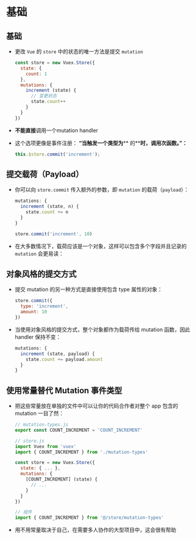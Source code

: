 # 基础

## 基础

+ 更改 `Vue` 的 `store` 中的状态的唯一方法是提交 `mutation`

    ```js
    const store = new Vuex.Store({
      state: {
        count: 1
      },
      mutations: {
        increment (state) {
          // 变更状态
          state.count++
        }
      }
    })
    ```

+ **不能直接**调用一个mutation handler

+ 这个选项更像是事件注册： **“当触发一个类型为**\*\*  的\*\*​**时，调用次函数。”：**

    ```js
    this.$store.commit('increment');
    ```

## 提交载荷（Payload）

+ 你可以向 `store.commit` 传入额外的参数，即 `mutation` 的载荷（`payload`）：

    ```js
    mutations: {
      increment (state, n) {
        state.count += n
      }
    }
    ```

    ```js
    store.commit('increment', 10)
    ```

+ 在大多数情况下，载荷应该是一个对象，这样可以包含多个字段并且记录的 `mutation` 会更易读：

## 对象风格的提交方式

+ 提交 mutation 的另一种方式是直接使用包含 type 属性的对象：

    ```js
    store.commit({
      type: 'increment',
      amount: 10
    })
    ```

+ 当使用对象风格的提交方式，整个对象都作为载荷传给 mutation 函数，因此 handler 保持不变：

    ```js
    mutations: {
      increment (state, payload) {
        state.count += payload.amount
      }
    }
    ```

## 使用常量替代 Mutation 事件类型

+ 把这些常量放在单独的文件中可以让你的代码合作者对整个 app 包含的 mutation 一目了然：

    ```js
    // mutation-types.js
    export const COUNT_INCREMENT = 'COUNT_INCREMENT'
    ```

    ```js
    // store.js
    import Vuex from 'vuex'
    import { COUNT_INCREMENT } from './mutation-types'

    const store = new Vuex.Store({
      state: { ... },
      mutations: {
        [COUNT_INCREMENT] (state) {
          // ...
        }
      }
    })
    ```

    ```js
    // 组件
    import { COUNT_INCREMENT } from '@/store/mutation-types'
    ```

+ 用不用常量取决于自己，在需要多人协作的大型项目中，这会很有帮助
